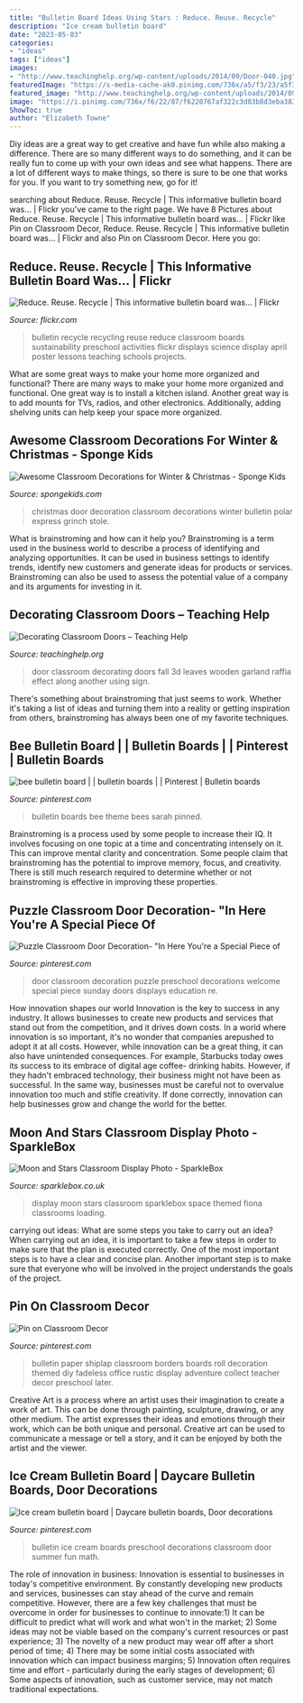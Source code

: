 ```yaml
---
title: "Bulletin Board Ideas Using Stars : Reduce. Reuse. Recycle"
description: "Ice cream bulletin board"
date: "2023-05-03"
categories:
- "ideas"
tags: ["ideas"]
images:
- "http://www.teachinghelp.org/wp-content/uploads/2014/09/Door-040.jpg"
featuredImage: "https://s-media-cache-ak0.pinimg.com/736x/a5/f3/23/a5f323ff14c2f82921678761c914860a.jpg"
featured_image: "http://www.teachinghelp.org/wp-content/uploads/2014/09/Door-040.jpg"
image: "https://i.pinimg.com/736x/f6/22/07/f6220767af322c3d83b8d3eba38356e3.jpg"
ShowToc: true
author: "Elizabeth Towne"
---
```



Diy ideas are a great way to get creative and have fun while also making a difference. There are so many different ways to do something, and it can be really fun to come up with your own ideas and see what happens. There are a lot of different ways to make things, so there is sure to be one that works for you. If you want to try something new, go for it!

	

		
searching about Reduce. Reuse. Recycle | This informative bulletin board was… | Flickr you've came to the right page. We have 8 Pictures about Reduce. Reuse. Recycle | This informative bulletin board was… | Flickr like Pin on Classroom Decor, Reduce. Reuse. Recycle | This informative bulletin board was… | Flickr and also Pin on Classroom Decor. Here you go:
		
    
## Reduce. Reuse. Recycle | This Informative Bulletin Board Was… | Flickr

<img loading=lazy src="https://live.staticflickr.com/3119/2334042004_19c6042396_b.jpg" onerror="this.onerror=null;this.src='https://tse4.mm.bing.net/th?id=OIP.GN9cy6GQ7T0d7ui2r3FlFAHaJ4&amp;pid=15.1';" alt="Reduce. Reuse. Recycle | This informative bulletin board was… | Flickr">

_Source: flickr.com_

>bulletin recycle recycling reuse reduce classroom boards sustainability preschool activities flickr displays science display april poster lessons teaching schools projects. 

	

What are some great ways to make your home more organized and functional?
There are many ways to make your home more organized and functional. One great way is to install a kitchen island. Another great way is to add mounts for TVs, radios, and other electronics. Additionally, adding shelving units can help keep your space more organized.

    
## Awesome Classroom Decorations For Winter &amp; Christmas - Sponge Kids

<img loading=lazy src="http://spongekids.com/wp-content/uploads/2016/11/christmas-bulletin-board/15-christmas-bulletin-board-ideas.jpg" onerror="this.onerror=null;this.src='https://tse4.mm.bing.net/th?id=OIP.54bEtqzQiMWPcMmhiF47pAHaNX&amp;pid=15.1';" alt="Awesome Classroom Decorations for Winter &amp; Christmas - Sponge Kids">

_Source: spongekids.com_

>christmas door decoration classroom decorations winter bulletin polar express grinch stole. 

	

What is brainstroming and how can it help you?
Brainstroming is a term used in the business world to describe a process of identifying and analyzing opportunities. It can be used in business settings to identify trends, identify new customers and generate ideas for products or services. Brainstroming can also be used to assess the potential value of a company and its arguments for investing in it.

    
## Decorating Classroom Doors – Teaching Help

<img loading=lazy src="http://www.teachinghelp.org/wp-content/uploads/2014/09/Door-040.jpg" onerror="this.onerror=null;this.src='https://tse4.mm.bing.net/th?id=OIP.GMzInPpHOIM8McG2xAj01gHaPA&amp;pid=15.1';" alt="Decorating Classroom Doors – Teaching Help">

_Source: teachinghelp.org_

>door classroom decorating doors fall 3d leaves wooden garland raffia effect along another using sign. 

	

There's something about brainstroming that just seems to work. Whether it's taking a list of ideas and turning them into a reality or getting inspiration from others, brainstroming has always been one of my favorite techniques.

    
## Bee Bulletin Board | | Bulletin Boards | | Pinterest | Bulletin Boards

<img loading=lazy src="https://s-media-cache-ak0.pinimg.com/736x/a5/f3/23/a5f323ff14c2f82921678761c914860a.jpg" onerror="this.onerror=null;this.src='https://tse4.mm.bing.net/th?id=OIP.JZx81tFbNjlOm7h1_Cf6sQHaFh&amp;pid=15.1';" alt="bee bulletin board | | bulletin boards | | Pinterest | Bulletin boards">

_Source: pinterest.com_

>bulletin boards bee theme bees sarah pinned. 

	

Brainstroming is a process used by some people to increase their IQ. It involves focusing on one topic at a time and concentrating intensely on it. This can improve mental clarity and concentration. Some people claim that brainstroming has the potential to improve memory, focus, and creativity. There is still much research required to determine whether or not brainstroming is effective in improving these properties.

    
## Puzzle Classroom Door Decoration- &quot;In Here You&#039;re A Special Piece Of

<img loading=lazy src="https://i.pinimg.com/originals/cb/6e/c1/cb6ec1a1e7d0e48a77882716e4ae7ae6.jpg" onerror="this.onerror=null;this.src='https://tse2.mm.bing.net/th?id=OIP.swZ-w5pOtSy6VVSun7nd-QHaJ6&amp;pid=15.1';" alt="Puzzle Classroom Door Decoration- &quot;In Here You&#039;re a Special Piece of">

_Source: pinterest.com_

>door classroom decoration puzzle preschool decorations welcome special piece sunday doors displays education re. 

	

How innovation shapes our world
Innovation is the key to success in any industry. It allows businesses to create new products and services that stand out from the competition, and it drives down costs. In a world where innovation is so important, it's no wonder that companies arepushed to adopt it at all costs. However, while innovation can be a great thing, it can also have unintended consequences. For example, Starbucks today owes its success to its embrace of digital age coffee- drinking habits. However, if they hadn't embraced technology, their business might not have been as successful. In the same way, businesses must be careful not to overvalue innovation too much and stifle creativity. If done correctly, innovation can help businesses grow and change the world for the better.

    
## Moon And Stars Classroom Display Photo - SparkleBox

<img loading=lazy src="http://www.sparklebox.co.uk/gallery/gal111-115/wpimages/wp3c315d91_06.png" onerror="this.onerror=null;this.src='https://tse1.mm.bing.net/th?id=OIP.Coa2Ajop5I_Ffb3jv9aieAHaFc&amp;pid=15.1';" alt="Moon and Stars Classroom Display Photo - SparkleBox">

_Source: sparklebox.co.uk_

>display moon stars classroom sparklebox space themed fiona classrooms loading. 

	

carrying out ideas: What are some steps you take to carry out an idea?
When carrying out an idea, it is important to take a few steps in order to make sure that the plan is executed correctly. One of the most important steps is to have a clear and concise plan. Another important step is to make sure that everyone who will be involved in the project understands the goals of the project.

    
## Pin On Classroom Decor

<img loading=lazy src="https://i.pinimg.com/736x/f6/22/07/f6220767af322c3d83b8d3eba38356e3.jpg" onerror="this.onerror=null;this.src='https://tse3.mm.bing.net/th?id=OIP.yY_9MwP2CG0Yf-LCBJcXxQHaHa&amp;pid=15.1';" alt="Pin on Classroom Decor">

_Source: pinterest.com_

>bulletin paper shiplap classroom borders boards roll decoration themed diy fadeless office rustic display adventure collect teacher decor preschool later. 

	

Creative Art is a process where an artist uses their imagination to create a work of art. This can be done through painting, sculpture, drawing, or any other medium. The artist expresses their ideas and emotions through their work, which can be both unique and personal. Creative art can be used to communicate a message or tell a story, and it can be enjoyed by both the artist and the viewer.

    
## Ice Cream Bulletin Board | Daycare Bulletin Boards, Door Decorations

<img loading=lazy src="https://i.pinimg.com/736x/6c/15/92/6c159284a9ffda46ac6c1e9f353e4d32--bulletin-boards-ice-cream.jpg" onerror="this.onerror=null;this.src='https://tse4.mm.bing.net/th?id=OIP.t3IcZIY0mOFefAOfZ7YtKgHaHa&amp;pid=15.1';" alt="Ice cream bulletin board | Daycare bulletin boards, Door decorations">

_Source: pinterest.com_

>bulletin ice cream boards preschool decorations classroom door summer fun math. 

	

The role of innovation in business:
Innovation is essential to businesses in today's competitive environment. By constantly developing new products and services, businesses can stay ahead of the curve and remain competitive. However, there are a few key challenges that must be overcome in order for businesses to continue to innovate:1) It can be difficult to predict what will work and what won't in the market; 2) Some ideas may not be viable based on the company's current resources or past experience; 3) The novelty of a new product may wear off after a short period of time; 4) There may be some initial costs associated with innovation which can impact business margins; 5) Innovation often requires time and effort - particularly during the early stages of development; 6) Some aspects of innovation, such as customer service, may not match traditional expectations.

